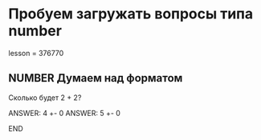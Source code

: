 # Пробуем загружать вопросы типа number

lesson = 376770

## NUMBER Думаем над форматом

Сколько будет 2 + 2?

ANSWER: 4 +- 0
ANSWER: 5 +- 0

END